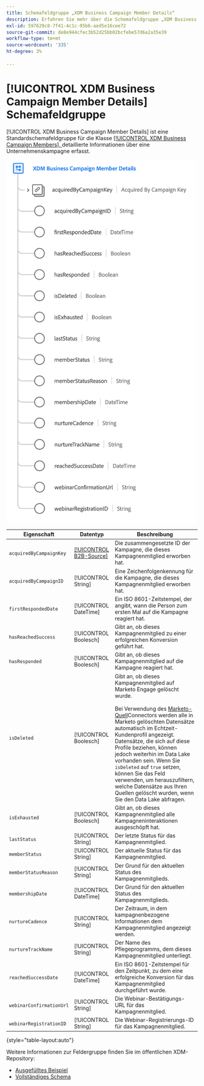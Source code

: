 ```yaml
---
title: Schemafeldgruppe „XDM Business Campaign Member Details“
description: Erfahren Sie mehr über die Schemafeldgruppe „XDM Business Campaign Member Details“.
exl-id: 597629c8-7f41-4c1c-95b6-aed5e16cee72
source-git-commit: de8e944cfec3b52d25bb02bcfebe57d6a2a35e39
workflow-type: tm+mt
source-wordcount: '335'
ht-degree: 3%

---
```


# [!UICONTROL XDM Business Campaign Member Details] Schemafeldgruppe

[!UICONTROL XDM Business Campaign Member Details] ist eine Standardschemafeldgruppe für die Klasse [[!UICONTROL XDM Business Campaign Members], ](../../classes/b2b/business-campaign-members.md) detaillierte Informationen über eine Unternehmenskampagne erfasst.

![Die Struktur der Feldergruppe „XDM Business Campaign Member Details“, wie sie in der Benutzeroberfläche angezeigt wird](../../images/field-groups/b2b/business-campaign-member-details.png)

| Eigenschaft | Datentyp | Beschreibung |
| --- | --- | --- |
| `acquiredByCampaignKey` | [[!UICONTROL B2B-Source]](../../data-types/b2b-source.md) | Die zusammengesetzte ID der Kampagne, die dieses Kampagnenmitglied erworben hat. |
| `acquiredByCampaignID` | [!UICONTROL String] | Eine Zeichenfolgenkennung für die Kampagne, die dieses Kampagnenmitglied erworben hat. |
| `firstRespondedDate` | [!UICONTROL DateTime] | Ein ISO 8601-Zeitstempel, der angibt, wann die Person zum ersten Mal auf die Kampagne reagiert hat. |
| `hasReachedSuccess` | [!UICONTROL Boolesch] | Gibt an, ob dieses Kampagnenmitglied zu einer erfolgreichen Konversion geführt hat. |
| `hasResponded` | [!UICONTROL Boolesch] | Gibt an, ob dieses Kampagnenmitglied auf die Kampagne reagiert hat. |
| `isDeleted` | [!UICONTROL Boolesch] | Gibt an, ob dieses Kampagnenmitglied auf Marketo Engage gelöscht wurde.<br><br>Bei Verwendung des [Marketo-Quell](../../../sources/connectors/adobe-applications/marketo/marketo.md)Connectors werden alle in Marketo gelöschten Datensätze automatisch im Echtzeit-Kundenprofil angezeigt. Datensätze, die sich auf diese Profile beziehen, können jedoch weiterhin im Data Lake vorhanden sein. Wenn Sie `isDeleted` auf `true` setzen, können Sie das Feld verwenden, um herauszufiltern, welche Datensätze aus Ihren Quellen gelöscht wurden, wenn Sie den Data Lake abfragen. |
| `isExhausted` | [!UICONTROL Boolesch] | Gibt an, ob dieses Kampagnenmitglied alle Kampagneninteraktionen ausgeschöpft hat. |
| `lastStatus` | [!UICONTROL String] | Der letzte Status für das Kampagnenmitglied. |
| `memberStatus` | [!UICONTROL String] | Der aktuelle Status für das Kampagnenmitglied. |
| `memberStatusReason` | [!UICONTROL String] | Der Grund für den aktuellen Status des Kampagnenmitglieds. |
| `membershipDate` | [!UICONTROL DateTime] | Der Grund für den aktuellen Status des Kampagnenmitglieds. |
| `nurtureCadence` | [!UICONTROL String] | Der Zeitraum, in dem kampagnenbezogene Informationen dem Kampagnenmitglied angezeigt werden. |
| `nurtureTrackName` | [!UICONTROL String] | Der Name des Pflegeprogramms, dem dieses Kampagnenmitglied unterliegt. |
| `reachedSuccessDate` | [!UICONTROL DateTime] | Ein ISO 8601-Zeitstempel für den Zeitpunkt, zu dem eine erfolgreiche Konversion für das Kampagnenmitglied durchgeführt wurde. |
| `webinarConfirmationUrl` | [!UICONTROL String] | Die Webinar-Bestätigungs-URL für das Kampagnenmitglied. |
| `webinarRegistrationID` | [!UICONTROL String] | Die Webinar-Registrierungs-ID für das Kampagnenmitglied. |

{style="table-layout:auto"}

Weitere Informationen zur Feldergruppe finden Sie im öffentlichen XDM-Repository:

* [Ausgefülltes Beispiel](https://github.com/adobe/xdm/blob/master/components/fieldgroups/campaign-member/campaign-member-details.example.1.json)
* [Vollständiges Schema](https://github.com/adobe/xdm/blob/master/components/fieldgroups/campaign-member/campaign-member-details.schema.json)
